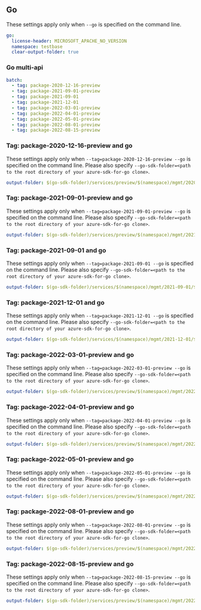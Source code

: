 ## Go

These settings apply only when `--go` is specified on the command line.

```yaml $(go)
go:
  license-header: MICROSOFT_APACHE_NO_VERSION
  namespace: testbase
  clear-output-folder: true
```

### Go multi-api

``` yaml $(go) && $(multiapi)
batch:
  - tag: package-2020-12-16-preview
  - tag: package-2021-09-01-preview
  - tag: package-2021-09-01
  - tag: package-2021-12-01
  - tag: package-2022-03-01-preview
  - tag: package-2022-04-01-preview
  - tag: package-2022-05-01-preview
  - tag: package-2022-08-01-preview
  - tag: package-2022-08-15-preview
```

### Tag: package-2020-12-16-preview and go

These settings apply only when `--tag=package-2020-12-16-preview --go` is specified on the command line.
Please also specify `--go-sdk-folder=<path to the root directory of your azure-sdk-for-go clone>`.

```yaml $(tag) == 'package-2020-12-16-preview' && $(go)
output-folder: $(go-sdk-folder)/services/preview/$(namespace)/mgmt/2020-12-16-preview/$(namespace)
```

### Tag: package-2021-09-01-preview and go

These settings apply only when `--tag=package-2021-09-01-preview --go` is specified on the command line.
Please also specify `--go-sdk-folder=<path to the root directory of your azure-sdk-for-go clone>`.

```yaml $(tag) == 'package-2021-09-01-preview' && $(go)
output-folder: $(go-sdk-folder)/services/preview/$(namespace)/mgmt/2021-09-01-preview/$(namespace)
```

### Tag: package-2021-09-01 and go

These settings apply only when `--tag=package-2021-09-01 --go` is specified on the command line.
Please also specify `--go-sdk-folder=<path to the root directory of your azure-sdk-for-go clone>`.

```yaml $(tag) == 'package-2021-09-01' && $(go)
output-folder: $(go-sdk-folder)/services/$(namespace)/mgmt/2021-09-01/$(namespace)
```

### Tag: package-2021-12-01 and go

These settings apply only when `--tag=package-2021-12-01 --go` is specified on the command line.
Please also specify `--go-sdk-folder=<path to the root directory of your azure-sdk-for-go clone>`.

```yaml $(tag) == 'package-2021-12-01' && $(go)
output-folder: $(go-sdk-folder)/services/$(namespace)/mgmt/2021-12-01/$(namespace)
```

### Tag: package-2022-03-01-preview and go

These settings apply only when `--tag=package-2022-03-01-preview --go` is specified on the command line.
Please also specify `--go-sdk-folder=<path to the root directory of your azure-sdk-for-go clone>`.

```yaml $(tag) == 'package-2022-03-01-preview' && $(go)
output-folder: $(go-sdk-folder)/services/preview/$(namespace)/mgmt/2022-03-01-preview/$(namespace)
```

### Tag: package-2022-04-01-preview and go

These settings apply only when `--tag=package-2022-04-01-preview --go` is specified on the command line.
Please also specify `--go-sdk-folder=<path to the root directory of your azure-sdk-for-go clone>`.

```yaml $(tag) == 'package-2022-04-01-preview' && $(go)
output-folder: $(go-sdk-folder)/services/preview/$(namespace)/mgmt/2022-04-01-preview/$(namespace)
```

### Tag: package-2022-05-01-preview and go

These settings apply only when `--tag=package-2022-05-01-preview --go` is specified on the command line.
Please also specify `--go-sdk-folder=<path to the root directory of your azure-sdk-for-go clone>`.

```yaml $(tag) == 'package-2022-05-01-preview' && $(go)
output-folder: $(go-sdk-folder)/services/preview/$(namespace)/mgmt/2022-05-01-preview/$(namespace)
```

### Tag: package-2022-08-01-preview and go

These settings apply only when `--tag=package-2022-08-01-preview --go` is specified on the command line.
Please also specify `--go-sdk-folder=<path to the root directory of your azure-sdk-for-go clone>`.

```yaml $(tag) == 'package-2022-08-01-preview' && $(go)
output-folder: $(go-sdk-folder)/services/preview/$(namespace)/mgmt/2022-08-01-preview/$(namespace)
```

### Tag: package-2022-08-15-preview and go

These settings apply only when `--tag=package-2022-08-15-preview --go` is specified on the command line.
Please also specify `--go-sdk-folder=<path to the root directory of your azure-sdk-for-go clone>`.

```yaml $(tag) == 'package-2022-08-15-preview' && $(go)
output-folder: $(go-sdk-folder)/services/preview/$(namespace)/mgmt/2022-08-15-preview/$(namespace)
```